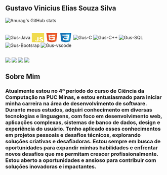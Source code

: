## Gustavo Vinicius Elias Souza Silva

![Anurag's GitHub stats](https://github-readme-stats.vercel.app/api?username=GustavoViniciuse&show_icons=true&bg_color=00000000)    


<div style="display: inline_block"><br>
  <img align="center" alt="Gus-Java" height="45" width="55" src="https://cdn.jsdelivr.net/gh/devicons/devicon@latest/icons/java/java-original-wordmark.svg">
  <img align="center" alt="Gus-Js" height="30" width="40" src="https://raw.githubusercontent.com/devicons/devicon/master/icons/javascript/javascript-plain.svg">
  <img align="center" alt="Gus-HTML" height="30" width="40" src="https://raw.githubusercontent.com/devicons/devicon/master/icons/html5/html5-original.svg">
  <img align="center" alt="Gus-CSS" height="30" width="40" src="https://raw.githubusercontent.com/devicons/devicon/master/icons/css3/css3-original.svg">
  <img align="center" alt="Gus-C" height="30" width="40" src="https://cdn.jsdelivr.net/gh/devicons/devicon@latest/icons/c/c-original.svg">
  <img align="center" alt="Gus-C++" height="30" width="40" src="https://cdn.jsdelivr.net/gh/devicons/devicon@latest/icons/cplusplus/cplusplus-original.svg">
  <img align="center" alt="Gus-SQL" height="45" width="55" src="https://cdn.jsdelivr.net/gh/devicons/devicon@latest/icons/postgresql/postgresql-original.svg">
  <img align="center" alt="Gus-Bootsrap" height="35" width="45" src="https://cdn.jsdelivr.net/gh/devicons/devicon@latest/icons/bootstrap/bootstrap-original.svg">
  <img align="center" alt="Gus-vscode" height="30" width="40" src="https://cdn.jsdelivr.net/gh/devicons/devicon@latest/icons/vscode/vscode-original.svg">
</div>

##

<div> 
  <a href="https://www.instagram.com/gusvinix/" target="_blank"><img src="https://img.shields.io/badge/-Instagram-%23E4405F?style=for-the-badge&logo=instagram&logoColor=white" target="_blank"></a>
  <a href = "mailto:gustavooelias2@gmail.com"><img src="https://img.shields.io/badge/-Gmail-%23333?style=for-the-badge&logo=gmail&logoColor=white" target="_blank"></a>
  <a href="https://www.linkedin.com/in/gustavo-vinicius-823a83265/" target="_blank"><img src="https://img.shields.io/badge/-LinkedIn-%230077B5?style=for-the-badge&logo=linkedin&logoColor=white" target="_blank"></a> 
  <a href="https://contate.me/gustavo23452345" target="_blank"><img src="https://img.shields.io/badge/WhatsApp-25D366?style=for-the-badge&logo=whatsapp&logoColor=white"></a> 
  
</div>



## Sobre Mim

### Atualmente estou no 4º período do curso de Ciência da Computação na PUC Minas, e estou entusiasmado para iniciar minha carreira na área de desenvolvimento de software. Durante meus estudos, adquiri conhecimento em diversas tecnologias e linguagens, com foco em desenvolvimento web, aplicações complexas, sistemas de banco de dados, design e experiência do usuário. Tenho aplicado esses conhecimentos em projetos pessoais e desafios técnicos, explorando soluções criativas e desafiadoras. Estou sempre em busca de oportunidades para expandir minhas habilidades e enfrentar novos desafios que me permitam crescer profissionalmente. Estou aberto a oportunidades e ansioso para contribuir com soluções inovadoras e impactantes.
          
          

